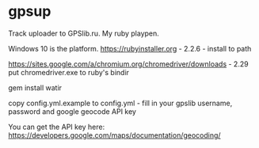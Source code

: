 # gpsup
Track uploader to GPSlib.ru. My ruby playpen.

Windows 10 is the platform.
https://rubyinstaller.org - 2.2.6 - install to path

https://sites.google.com/a/chromium.org/chromedriver/downloads - 2.29
put chromedriver.exe to ruby's bindir

gem install watir

copy config.yml.example to config.yml - fill in your gpslib username, password and google geocode API key

You can get the API key here:
https://developers.google.com/maps/documentation/geocoding/